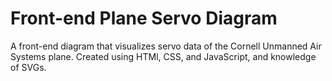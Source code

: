 # Front-end Plane Servo Diagram

A front-end diagram that visualizes servo data of the Cornell Unmanned Air Systems plane. Created using HTMl, CSS, and JavaScript, and knowledge of SVGs.
